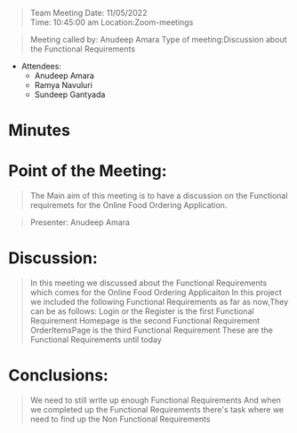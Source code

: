 >  Team Meeting 	                                                   Date: 11/05/2022     
                                                                       Time: 10:45:00 am 
                                                                       Location:Zoom-meetings 

>   Meeting called by: Anudeep Amara  	            Type of meeting:Discussion about the Functional Requirements
			
* Attendees: 	
    * Anudeep Amara
    * Ramya Navuluri
    * Sundeep Gantyada	 	 
	
	
	
# Minutes 

# Point of the Meeting: 	
> The Main aim of this meeting is to have a discussion on the Functional requiremets for the Online Food Ordering Application.

>Presenter: 	Anudeep Amara 

# Discussion: 

> In this meeting we discussed about the Functional Requirements which comes for  the Online Food Ordering Applicaiton
> In this project we included the following Functional Requirements as far as now,They can be as follows:
>Login or the Register is the first Functional Requirement 
>Homepage is the second Functional Requirement
>OrderItemsPage is the third Functional Requirement
>These are the Functional Requirements until today


# Conclusions: 

> We need to still write up enough Functional Requirements 
>And when we completed up the Functional Requirements there's task where we need to find up the Non Functional Requirements


	